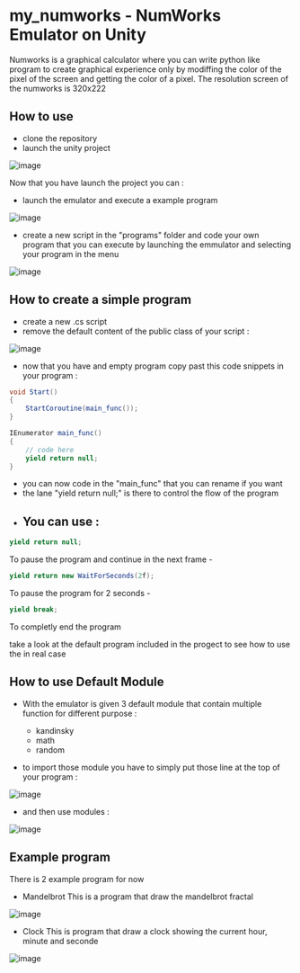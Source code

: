# my_numworks - NumWorks Emulator on Unity
Numworks is a graphical calculator where you can write python like program to create graphical experience only by modiffing the color of the pixel of the screen and getting the color of a pixel.
The resolution screen of the numworks is 320x222

## How to use

- clone the repository
- launch the unity project

![image](https://github.com/thibaudcathala/my_numworks/assets/114906947/917006e5-b2c5-4753-9b1d-2cbad67eb8a5)

Now that you have launch the project you can :
  - launch the emulator and execute a example program

![image](https://github.com/thibaudcathala/my_numworks/assets/114906947/18e954f7-405c-4fc7-b2a7-ac6c9b24dc71)

  - create a new script in the "programs" folder and code your own program that you can execute by launching the emmulator and selecting your program in the menu

![image](https://github.com/thibaudcathala/my_numworks/assets/114906947/e2915313-7059-4a44-b66e-3d1538aedd25)

## How to create a simple program

- create a new .cs script
- remove the default content of the public class of your script :

![image](https://github.com/thibaudcathala/my_numworks/assets/114906947/1834193d-d951-4a67-922c-18de744fc31a)

- now that you have and empty program copy past this code snippets in your program :

```cs
void Start()
{
    StartCoroutine(main_func());
}

IEnumerator main_func()
{
    // code here
    yield return null;
}
```

- you can now code in the "main_func" that you can rename if you want
- the lane "yield return null;" is there to control the flow of the program
- You can use :
    - 
```cs
yield return null;
```
To pause the program and continue in the next frame
    - 
```cs
yield return new WaitForSeconds(2f);
```
 To pause the program for 2 seconds
    -
```cs
yield break;
```
 To completly end the program

take a look at the default program included in the progect to see how to use the in real case

## How to use Default Module

- With the emulator is given 3 default module that contain multiple function for different purpose :
    - kandinsky
    - math
    - random

- to import those module you have to simply put those line at the top of your program :

![image](https://github.com/thibaudcathala/my_numworks/assets/114906947/7925e01a-041b-4b85-b20e-35f848fcf621)

- and then use modules :

![image](https://github.com/thibaudcathala/my_numworks/assets/114906947/7f046566-328b-4dc2-9324-16632e0a77e4)

## Example program

There is 2 example program for now

- Mandelbrot
This is a program that draw the mandelbrot fractal

![image](https://github.com/thibaudcathala/my_numworks/assets/114906947/c4e398ad-8bd7-4889-af9d-947e2ec80fed)

- Clock
This is program that draw a clock showing the current hour, minute and seconde

![image](https://github.com/thibaudcathala/my_numworks/assets/114906947/973d424c-090c-44d6-9898-afdc83ba5e78)

